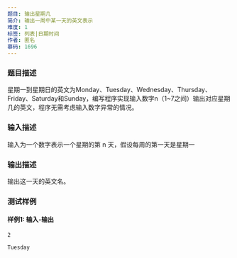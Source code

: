 ```yaml
---
题目: 输出星期几
简介: 输出一周中某一天的英文表示
难度: 1
标签: 列表|日期时间
作者: 匿名
慕码: 1696
---
```


### 题目描述

星期一到星期日的英文为Monday、Tuesday、Wednesday、Thursday、Friday、Saturday和Sunday，编写程序实现输入数字n（1~7之间）输出对应星期几的英文，程序无需考虑输入数字异常的情况。

### 输入描述

输入为一个数字表示一个星期的第 n 天，假设每周的第一天是星期一

### 输出描述

输出这一天的英文名。

### 测试样例

#### 样例1: 输入-输出

```
2
```

```
Tuesday
```

